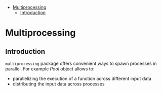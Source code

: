 - [Multiprocessing](#multiprocessing)
  - [Introduction](#introduction)

# Multiprocessing

## Introduction

``multiprocessing`` package offers convenient ways to spawn processes in parallel.
For example *Pool* object allows to:

- parallelizing the execution of a function across different input data
- distributing the input data across processes